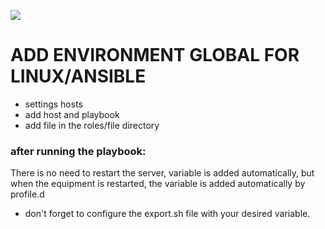 ![](https://churrops.files.wordpress.com/2017/06/ansible-logo.png?w=736)

# ADD ENVIRONMENT GLOBAL FOR LINUX/ANSIBLE

- settings hosts
- add host and playbook
- add file in the roles/file directory

### after running the playbook:

There is no need to restart the server, variable is added automatically, but when the equipment is restarted, the variable is added automatically by profile.d


- don't forget to configure the export.sh file with your desired variable.
